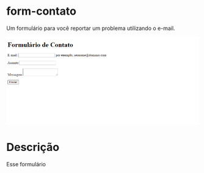 # form-contato
Um formulário para você reportar um problema utilizando o e-mail.

![Site](imagens/site.png)

# Descrição

Esse formulário 